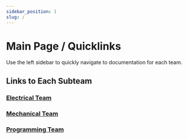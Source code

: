 ```yaml
---
sidebar_position: 1
slug: /
---
```


# Main Page / Quicklinks

Use the left sidebar to quickly navigate to documentation for each team.

## Links to Each Subteam

### [Electrical Team](electrical/intro.md)

### [Mechanical Team](mechanical/intro.md)

### [Programming Team](programming/intro.md)
